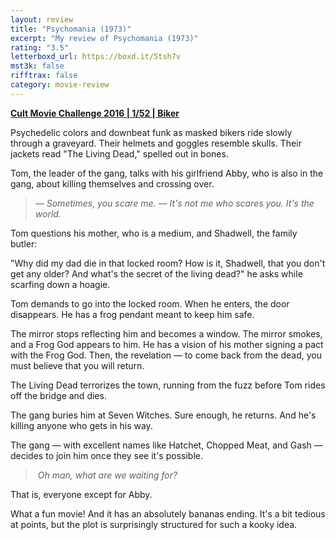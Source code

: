 ```yaml
---
layout: review
title: "Psychomania (1973)"
excerpt: "My review of Psychomania (1973)"
rating: "3.5"
letterboxd_url: https://boxd.it/5tsh7v
mst3k: false
rifftrax: false
category: movie-review
---
```


<b><a href="https://boxd.it/q7ygw" title="Cult Movie Challenge 2016 | 1/52 | Biker">Cult Movie Challenge 2016 | 1/52 | Biker</a></b>

Psychedelic colors and downbeat funk as masked bikers ride slowly through a graveyard. Their helmets and goggles resemble skulls. Their jackets read "The Living Dead," spelled out in bones.

Tom, the leader of the gang, talks with his girlfriend Abby, who is also in the gang, about killing themselves and crossing over.

<blockquote><i>— Sometimes, you scare me.
</i><i>— It's not me who scares you. It's the world.</i></blockquote>Tom questions his mother, who is a medium, and Shadwell, the family butler:

"Why did my dad die in that locked room? How is it, Shadwell, that you don't get any older? And what's the secret of the living dead?" he asks while scarfing down a hoagie.

Tom demands to go into the locked room. When he enters, the door disappears. He has a frog pendant meant to keep him safe.

The mirror stops reflecting him and becomes a window. The mirror smokes, and a Frog God appears to him. He has a vision of his mother signing a pact with the Frog God. Then, the revelation — to come back from the dead, you must believe that you will return.

The Living Dead terrorizes the town, running from the fuzz before Tom rides off the bridge and dies.

The gang buries him at Seven Witches. Sure enough, he returns. And he's killing anyone who gets in his way.

The gang — with excellent names like Hatchet, Chopped Meat, and Gash — decides to join him once they see it's possible.

<blockquote><i> Oh man, what are we waiting for?</i></blockquote>That is, everyone except for Abby.

What a fun movie! And it has an absolutely bananas ending. It's a bit tedious at points, but the plot is surprisingly structured for such a kooky idea.
